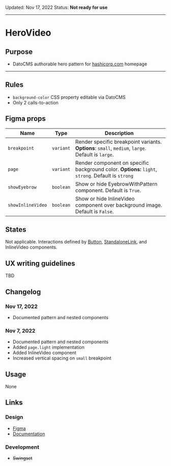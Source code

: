 Updated: Nov 17, 2022
Status: **Not ready for use**

---

# HeroVideo

## Purpose

- DatoCMS authorable hero pattern for [hashicorp.com](https://www.hashicorp.com/) homepage

---

## Rules

- `background-color` CSS property editable via DatoCMS
- Only 2 calls-to-action

## Figma props

| Name              | Type      | Description                                                                                        |
| ----------------- | --------- | -------------------------------------------------------------------------------------------------- |
| `breakpoint`      | `variant` | Render specific breakpoint variants. **Options**: `small`, `medium`, `large`. Default is `large`.  |
| `page`            | `variant` | Render component on specific background color. **Options:** `light`, `strong`. Default is `strong` |
| `showEyebrow`     | `boolean` | Show or hide EyebrowWithPattern component. Default is `True`.                                      |
| `showInlineVideo` | `boolean` | Show or hide InlineVideo component over background image. Default is `False`.                      |

## States

Not applicable. Interactions defined by [Button](https://hashicorp-wpl-documentation.vercel.app/components/button), [StandaloneLink](https://hashicorp-wpl-documentation.vercel.app/components/standalone-link), and InlineVideo components.

## UX writing guidelines

TBD

## Changelog

### Nov 17, 2022

- Documented pattern and nested components

### Nov 7, 2022

- Documented pattern and nested components
- Added `page.light` implementation
- Added InlineVideo component
- Increased vertical spacing on `small` breakpoint

## Usage

None

## Links

### Design

- [Figma](https://www.figma.com/file/VvpEQaWhKQExx9QTWRyayd/Patterns?node-id=2591%3A14651)
- [Documentation](https://hashicorp-wpl-documentation.vercel.app/patterns/hero)

### Development

- ~~Swingset~~
